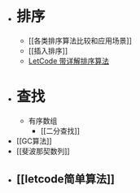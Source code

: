 - # 排序
	- [[各类排序算法比较和应用场景]]
	- [[插入排序]]
	- [LetCode 带详解排序算法](https://leetcode-cn.com/problems/sort-an-array/solution/shi-er-chong-pai-xu-suan-fa-bao-ni-man-yi-dai-gift/)
- # 查找
	- 有序数组
		- [[二分查找]]
- [[GC算法]]
- [[斐波那契数列]]
- ## [[letcode简单算法]]